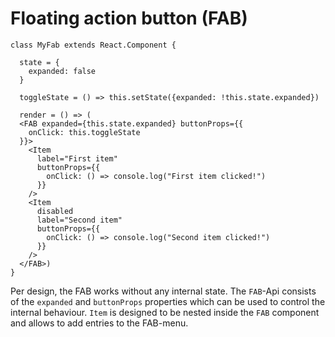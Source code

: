 # Floating action button (FAB)

    class MyFab extends React.Component {

      state = {
        expanded: false
      }

      toggleState = () => this.setState({expanded: !this.state.expanded})

      render = () => (
      <FAB expanded={this.state.expanded} buttonProps={{
        onClick: this.toggleState
      }}>
        <Item
          label="First item"
          buttonProps={{
            onClick: () => console.log("First item clicked!")
          }}
        />
        <Item
          disabled
          label="Second item"
          buttonProps={{
            onClick: () => console.log("Second item clicked!")
          }}
        />
      </FAB>)
    }

Per design, the FAB works without any internal state. The `FAB`-Api consists of the `expanded` and `buttonProps` properties which can be used to control the internal behaviour.
`Item` is designed to be nested inside the `FAB` component and allows to add entries to the FAB-menu.

